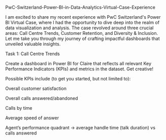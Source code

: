 PwC-Switzerland-Power-BI-in-Data-Analytics-Virtual-Case-Experience

I am excited to share my recent experience with PwC Switzerland's Power BI Virtual Case, where I had the opportunity to dive deep into the realm of data visualization and analysis. The case revolved around three crucial areas: Call Centre Trends, Customer Retention, and Diversity & Inclusion. Let me take you through my journey of crafting impactful dashboards that unveiled valuable insights.

Task 1: Call Centre Trends

Create a dashboard in Power BI for Claire that reflects all relevant Key Performance Indicators (KPIs) and metrics in the dataset. Get creative!

Possible KPIs include (to get you started, but not limited to):

Overall customer satisfaction

Overall calls answered/abandoned

Calls by time

Average speed of answer

Agent’s performance quadrant -> average handle time (talk duration) vs calls answered
